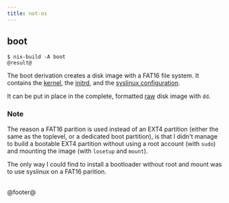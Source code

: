 ```yaml
---
title: not-os
---
```


## boot

```
$ nix-build -A boot
@result@
```

The boot derivation creates a disk image with a FAT16 file system. It contains
the [kernel](kernel.html), the [initrd](initrd.html), and the [syslinux
configuration](syslinux.html).

It can be put in place in the complete, formatted [raw](raw.html) disk image
with `dd`.


### Note

The reason a FAT16 parition is used instead of an EXT4 partition (either the
same as the toplevel, or a dedicated boot partition), is that I didn't manage
to build a bootable EXT4 partition without using a root account (with `sudo`)
and mounting the image (with `losetup` and `mount`).

The only way I could find to install a bootloader without root and mount was to
use syslinux on a FAT16 parition.


<br />
@footer@
